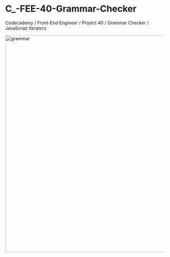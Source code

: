 # C_-FEE-40-Grammar-Checker
Codecademy / Front-End Engineer / Project 40 / Grammar Checker / JavaScript Iterators

<img width="687" alt="grammar" src="https://user-images.githubusercontent.com/104124293/199325632-38ab1c84-6a37-4418-8cc1-599b9520854f.png">
